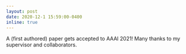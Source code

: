 ```yaml
---
layout: post
date: 2020-12-1 15:59:00-0400
inline: true
---
```


A (first authored) paper gets accepted to AAAI 2021! Many thanks to my supervisor and collaborators.
